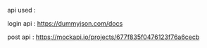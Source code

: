 api used : 

login api : https://dummyjson.com/docs

post api : https://mockapi.io/projects/677f835f0476123f76a6cecb